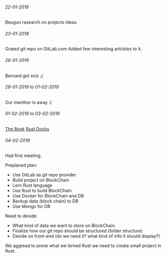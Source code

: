 ###### 22-01-2019
Beugun rasearch on projects ideas.

###### 23-01-2019
Grated git repo on GitLab.com
Added few interesting artickles to it.

###### 26-01-2019
Bernard got sick ;(

###### 28-01-2019 to 01-02-2019
Our menthor is away :(

###### 01-02-2019 to 03-02-2019
[The Book](https://doc.rust-lang.org/book/ch01-00-getting-started.html)
[Rust Docks](https://doc.rust-lang.org/1.2.0/book/ffi.html)

###### 04-02-2019
Had first meeting.</p>
Preplaned plan:
- Use GitLab as git repo provider
- Build project on BlockChain
- Lern Rust language
- Use Rust to build BlockChain
- Use Docker for BlockChain and DB
- Backup data (block chain) to DB
- Use Mongo for DB

Need to deside:
- What kind of data we want to store on BlockChain.
- Finalize how our git repo should be structured (folder structure)
- Deside on front-end (do we need it? what kind of info it should display?)

We aggread to prove what we lerned Rust we need to create small project in Rust.
